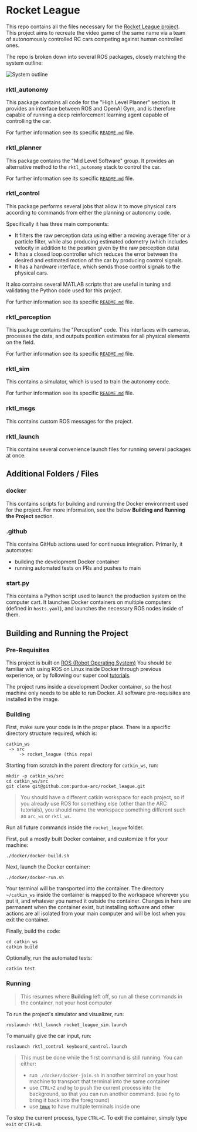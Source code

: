 # Rocket League
This repo contains all the files necessary for the [Rocket League project](https://www.purduearc.com/wiki/active-projects/rocket-league/).
This project aims to recreate the video game of the same name via a team of
autonomously controlled RC cars competing against human controlled ones.

The repo is broken down into several ROS packages, closely matching the system outline:

![System outline](https://wiki.purduearc.com/wiki/rocket-league/assets/images/system-overview.png)

### rktl_autonomy
This package contains all code for the "High Level Planner" section. It provides
an interface between ROS and OpenAI Gym, and is therefore capable of running a
deep reinforcement learning agent capable of controlling the car.

For further information see its specific [`README.md`](rktl_autonomy/README.md) file.

### rktl_planner
This package contains the "Mid Level Software" group. It provides an alternative
method to the `rktl_autonomy` stack to control the car.

For further information see its specific [`README.md`](rktl_planner/README.md) file.

### rktl_control
This package performs several jobs that allow it to move physical cars according
to commands from either the planning or autonomy code.

Specifically it has three main components:
- It filters the raw perception data using either a moving average filter or a
particle filter, while also producing estimated odometry (which includes velocity
in addition to the position given by the raw perception data)
- It has a closed loop controller which reduces the error between the desired and
estimated motion of the car by producing control signals.
- It has a hardware interface, which sends those control signals to the physical cars.

It also contains several MATLAB scripts that are useful in tuning and validating
the Python code used for this project.

For further information see its specific [`README.md`](rktl_control/README.md) file.

### rktl_perception
This package contains the "Perception" code. This interfaces with cameras, processes
the data, and outputs position estimates for all physical elements on the field.

For further information see its specific [`README.md`](rktl_perception/README.md) file.

### rktl_sim
This contains a simulator, which is used to train the autonomy code.

For further information see its specific [`README.md`](rktl_sim/README.md) file.

### rktl_msgs
This contains custom ROS messages for the project.

### rktl_launch
This contains several convenience launch files for running several packages at once.

## Additional Folders / Files
### docker
This contains scripts for building and running the Docker environment used for the project.
For more information, see the below **Building and Running the Project** section.

### .github
This contains GitHub actions used for continuous integration. Primarily, it automates:
- building the development Docker container
- running automated tests on PRs and pushes to main

### start.py
This contains a Python script used to launch the production system on the computer
cart. It launches Docker containers on multiple computers (defined in `hosts.yaml`),
and launches the necessary ROS nodes inside of them.

## Building and Running the Project
### Pre-Requisites
This project is built on [ROS (Robot Operating System)](https://www.ros.org/)
You should be familiar with using ROS on Linux inside Docker through previous
experience, or by following our super cool [tutorials](https://wiki.purduearc.com/wiki/tutorials/ros).

The project runs inside a development Docker container, so the host machine only
needs to be able to run Docker. All software pre-requisites are installed in the
image.

### Building
First, make sure your code is in the proper place. There is a specific directory
structure required, which is:
```
catkin_ws
 -> src
     -> rocket_league (this repo)
```

Starting from scratch in the parent directory for `catkin_ws`, run:
```
mkdir -p catkin_ws/src
cd catkin_ws/src
git clone git@github.com:purdue-arc/rocket_league.git
```
> You should have a different catkin workspace for each project, so if you already
use ROS for something else (other than the ARC tutorials), you should name the
workspace something different such as `arc_ws` or `rktl_ws`.

Run all future commands inside the `rocket_league` folder.

First, pull a mostly built Docker container, and customize it for your machine:
```
./docker/docker-build.sh
```

Next, launch the Docker container:
```
./docker/docker-run.sh
```
Your terminal will be transported into the container. The directory `~/catkin_ws`
inside the container is mapped to the workspace wherever you put it, and whatever
you named it outside the container. Changes in here are permanent when the container
exist, but installing software and other actions are all isolated from your main
computer and will be lost when you exit the container.

Finally, build the code:
```
cd catkin_ws
catkin build
```

Optionally, run the automated tests:
```
catkin test
```

### Running
> This resumes where **Building** left off, so run all these commands in the
container, not your host computer

To run the project's simulator and visualizer, run:
```
roslaunch rktl_launch rocket_league_sim.launch
```

To manually give the car input, run:
```
roslaunch rktl_control keyboard_control.launch
```
> This must be done while the first command is still running. You can either:
> - run `./docker/docker-join.sh` in another terminal on your host machine to
transport that terminal into the same container
> - use `CTRL+Z` and `bg` to push the current process into the background, so that
you can run another command. (use `fg` to bring it back into the foreground)
> - use [`tmux`](https://tmuxcheatsheet.com/) to have multiple terminals inside one

To stop the current process, type `CTRL+C`.
To exit the container, simply type `exit` or `CTRL+D`.
